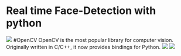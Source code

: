 # Real time Face-Detection with python
![](https://upload.wikimedia.org/wikipedia/commons/e/ef/Face_detection.jpg)
#OpenCV
OpenCV is the most popular library for computer vision. Originally written in C/C++, it now provides bindings for Python.
![](https://files.realpython.com/media/face-detection-abba.ea2dcc6d3bda.jpg)
![](https://files.realpython.com/media/face-detection-example-2-right.413ecb338dc3.jpg)
